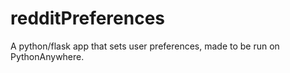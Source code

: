 # redditPreferences
A python/flask app that sets user preferences, made to be run on PythonAnywhere.
